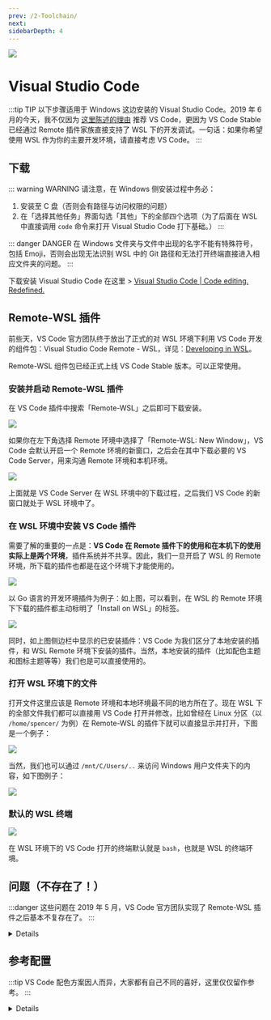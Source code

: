 ```yaml
---
prev: /2-Toolchain/
next:
sidebarDepth: 4
---
```


![](https://i.loli.net/2019/05/13/5cd96b08b7f1f38773.png)

# Visual Studio Code

:::tip TIP
以下步骤适用于 Windows 这边安装的 Visual Studio Code。2019 年 6 月的今天，我不仅因为 [这里陈述的理由](https://sspai.com/post/47719) 推荐 VS Code，更因为 VS Code Stable 已经通过 Remote 插件家族直接支持了 WSL 下的开发调试。一句话：如果你希望使用 WSL 作为你的主要开发环境，请直接考虑 VS Code。
:::

## 下载

::: warning WARNING
请注意，在 Windows 侧安装过程中务必：

1. 安装至 C 盘（否则会有路径与访问权限的问题）
2. 在「选择其他任务」界面勾选「其他」下的全部四个选项（为了后面在 WSL 中直接调用 `code` 命令来打开 Visual Studio Code 打下基础。）
:::

::: danger DANGER
在 Windows 文件夹与文件中出现的名字不能有特殊符号，包括 Emoji，否则会出现无法识别 WSL 中的 Git 路径和无法打开终端直接进入相应文件夹的问题。
:::

下载安装 Visual Studio Code 在这里 > [Visual Studio Code | Code editing.
Redefined.](https://code.visualstudio.com/)

## Remote-WSL 插件 <Badge text="new" vertical="middle"/>

前些天，VS Code 官方团队终于放出了正式的对 WSL 环境下利用 VS Code 开发的组件包：Visual Studio Code Remote - WSL，详见：[Developing in WSL](https://code.visualstudio.com/docs/remote/wsl#_debugging-in-wsl)。

Remote-WSL 组件包已经正式上线 VS Code Stable 版本。可以正常使用。

### 安装并启动 Remote-WSL 插件 <Badge text="new" vertical="middle"/>

在 VS Code 插件中搜索「Remote-WSL」之后即可下载安装。

![](https://i.loli.net/2019/05/13/5cd9614ee52a165502.png)

如果你在左下角选择 Remote 环境中选择了「Remote-WSL: New Window」，VS Code 会默认开启一个 Remote 环境的新窗口，之后会在其中下载必要的 VS Code Server，用来沟通 Remote 环境和本机环境。

![](https://i.loli.net/2019/05/13/5cd960502089983105.png)

上面就是 VS Code Server 在 WSL 环境中的下载过程，之后我们 VS Code 的新窗口就处于 WSL 环境中了。

### 在 WSL 环境中安装 VS Code 插件 <Badge text="new" vertical="middle"/>

需要了解的重要的一点是：**VS Code 在 Remote 插件下的使用和在本机下的使用实际上是两个环境**，插件系统并不共享。因此，我们一旦开启了 WSL 的 Remote 环境，所下载的插件也都是在这个环境下才能使用的。

![](https://i.loli.net/2019/05/13/5cd96250991ec71091.png)

以 Go 语言的开发环境插件为例子：如上图，可以看到，在 WSL 的 Remote 环境下下载的插件都主动标明了「Install on WSL」的标签。

![](https://i.loli.net/2019/05/13/5cd962da8d67558603.png)

同时，如上图侧边栏中显示的已安装插件：VS Code 为我们区分了本地安装的插件，和 WSL Remote 环境下安装的插件。当然，本地安装的插件（比如配色主题和图标主题等等）我们也是可以直接使用的。

### 打开 WSL 环境下的文件 <Badge text="new" vertical="middle"/>

打开文件这里应该是 Remote 环境和本地环境最不同的地方所在了。现在 WSL 下的全部文件我们都可以直接用 VS Code 打开并修改，比如曾经在 Linux 分区（以 `/home/spencer/` 为例）在 Remote-WSL 的插件下就可以直接显示并打开，下图是一个例子：

![](https://i.loli.net/2019/05/13/5cd965adeb6f377829.png)

当然，我们也可以通过 `/mnt/C/Users/..` 来访问 Windows 用户文件夹下的内容，如下图例子：

![](https://i.loli.net/2019/05/13/5cd965aeaf68710972.png)

### 默认的 WSL 终端 <Badge text="new" vertical="middle"/>

![](https://i.loli.net/2019/05/13/5cd965adcbe5b68941.png)


在 WSL 环境下的 VS Code 打开的终端默认就是 `bash`，也就是 WSL 的终端环境。

## 问题（不存在了！）<Badge text="deprecated" type="error" vertical="middle"/>

:::danger
这些问题在 2019 年 5 月，VS Code 官方团队实现了 Remote-WSL 插件之后基本不复存在了。
:::

<details>

~~目前存在的一个问题是：VSCode 和 WSL 侧的工具链兼容性都很糟糕（除了 Node.js），都需要一定的配置才能丝滑工作。这也是一个当前微软 VSCode 各大语言插件组和 WSL 开发组都知道并在解决的问题（参考 [VSCode Python 插件 Issue #67](https://github.com/Microsoft/vscode-python/issues/67)）。~~

~~由于 WSL 是一个 Runtime 环境，而 VSCode 只和 Windows 侧的组件进行沟通，因此当前一个比较好的解决方法是：在 Windows 侧手动创建一些脚本帮助 VSCode 和 WSL 侧安装的组件沟通。[详见 Python 配置板块。](/3-VSCode/3-3-Python.html)~~

</details>

## 参考配置 <Badge text="deprecated" type="error" vertical="middle"/>

:::tip
VS Code 配色方案因人而异，大家都有自己不同的喜好，这里仅仅留作参考。
:::

<details>

![](https://i.loli.net/2019/01/01/5c2aecf7acc1d.png)

为了方便参考，我使用的 Visual Studio Code 具体配置如下：

- 字体：

  - 附带有 Cursive 的字体叫做 Operator Mono，它是一个 $200 的付费字体，需要单独购买。
  - 推荐免费开源的字体 - 下载地址：[Sarasa Gothic / 更纱黑体 / 更紗黑體 / 更紗ゴシック](https://github.com/be5invis/Sarasa-Gothic)

```json
{
    "editor.fontFamily": "'Operator Mono', 'Iosevka', 'Sarasa Mono T SC', monospace"
}
```

- 主题配色：

  - [Cobalt2 Theme for VS Code](https://github.com/wesbos/cobalt2-vscode)

```json
{
    "workbench.colorTheme": "Cobalt2"
}
```

- 图标方案：

```json
{
    "workbench.iconTheme": "material-icon-theme"
}
```

</details>
